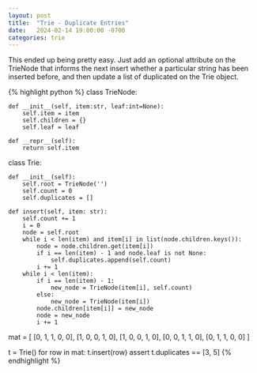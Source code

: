 ```yaml
---
layout: post
title:  "Trie - Duplicate Entries"
date:   2024-02-14 19:00:00 -0700
categories: trie
---
```


This ended up being pretty easy. Just add an optional attribute on the TrieNode
that informs the next insert whether a particular string has been inserted
before, and then update a list of duplicated on the Trie object.

{% highlight python %}
class TrieNode:

    def __init__(self, item:str, leaf:int=None):
        self.item = item
        self.children = {}
        self.leaf = leaf

    def __repr__(self):
        return self.item

class Trie:

    def __init__(self):
        self.root = TrieNode('')
        self.count = 0
        self.duplicates = []

    def insert(self, item: str):
        self.count += 1
        i = 0
        node = self.root
        while i < len(item) and item[i] in list(node.children.keys()):
            node = node.children.get(item[i])
            if i == len(item) - 1 and node.leaf is not None:
                self.duplicates.append(self.count)
            i += 1
        while i < len(item):
            if i == len(item) - 1:
                new_node = TrieNode(item[i], self.count)
            else:
                new_node = TrieNode(item[i])
            node.children[item[i]] = new_node
            node = new_node
            i += 1
            
mat = [
	[0, 1, 1, 0, 0],
	[1, 0, 0, 1, 0],
	[1, 0, 0, 1, 0],
	[0, 0, 1, 1, 0],
	[0, 1, 1, 0, 0]
]

t = Trie()
for row in mat:
    t.insert(row)
assert t.duplicates == [3, 5]
{% endhighlight %}

